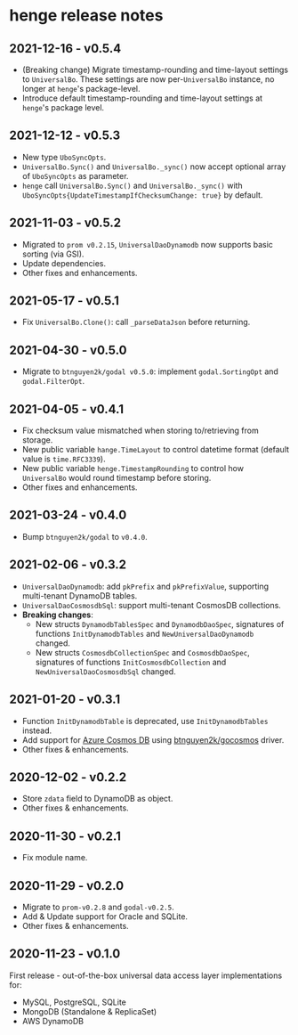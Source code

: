 # henge release notes

## 2021-12-16 - v0.5.4

- (Breaking change) Migrate timestamp-rounding and time-layout settings to `UniversalBo`. These settings are now per-`UniversalBo` instance, no longer at `henge`'s package-level.
- Introduce default timestamp-rounding and time-layout settings at `henge`'s package level.

## 2021-12-12 - v0.5.3

- New type `UboSyncOpts`.
- `UniversalBo.Sync()` and `UniversalBo._sync()` now accept optional array of `UboSyncOpts` as parameter.
- `henge` call `UniversalBo.Sync()` and `UniversalBo._sync()` with `UboSyncOpts{UpdateTimestampIfChecksumChange: true}`
  by default.

## 2021-11-03 - v0.5.2

- Migrated to `prom v0.2.15`, `UniversalDaoDynamodb` now supports basic sorting (via GSI).
- Update dependencies.
- Other fixes and enhancements.

## 2021-05-17 - v0.5.1

- Fix `UniversalBo.Clone()`: call `_parseDataJson` before returning.

## 2021-04-30 - v0.5.0

- Migrate to `btnguyen2k/godal v0.5.0`: implement `godal.SortingOpt` and `godal.FilterOpt`.

## 2021-04-05 - v0.4.1

- Fix checksum value mismatched when storing to/retrieving from storage.
- New public variable `hange.TimeLayout` to control datetime format (default value is `time.RFC3339`).
- New public variable `henge.TimestampRounding` to control how `UniversalBo` would round timestamp before storing.
- Other fixes and enhancements.

## 2021-03-24 - v0.4.0

- Bump `btnguyen2k/godal` to `v0.4.0`.

## 2021-02-06 - v0.3.2

- `UniversalDaoDynamodb`: add `pkPrefix` and `pkPrefixValue`, supporting multi-tenant DynamoDB tables.
- `UniversalDaoCosmosdbSql`: support multi-tenant CosmosDB collections.
- **Breaking changes**:
    - New structs `DynamodbTablesSpec` and `DynamodbDaoSpec`, signatures of functions `InitDynamodbTables`
      and `NewUniversalDaoDynamodb` changed.
    - New structs `CosmosdbCollectionSpec` and `CosmosdbDaoSpec`, signatures of functions `InitCosmosdbCollection`
      and `NewUniversalDaoCosmosdbSql` changed.

## 2021-01-20 - v0.3.1

- Function `InitDynamodbTable` is deprecated, use `InitDynamodbTables` instead.
- Add support for [Azure Cosmos DB](https://docs.microsoft.com/en-us/azure/cosmos-db/introduction)
  using [btnguyen2k/gocosmos](https://github.com/btnguyen2k/gocosmos) driver.
- Other fixes & enhancements.

## 2020-12-02 - v0.2.2

- Store `zdata` field to DynamoDB as object.
- Other fixes & enhancements.

## 2020-11-30 - v0.2.1

- Fix module name.

## 2020-11-29 - v0.2.0

- Migrate to `prom-v0.2.8` and `godal-v0.2.5`.
- Add & Update support for Oracle and SQLite.
- Other fixes & enhancements.

## 2020-11-23 - v0.1.0

First release - out-of-the-box universal data access layer implementations for:

- MySQL, PostgreSQL, SQLite
- MongoDB (Standalone & ReplicaSet)
- AWS DynamoDB
